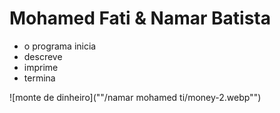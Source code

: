 # Mohamed Fati & Namar Batista

* o programa inicia
* descreve 
* imprime
* termina

![monte de dinheiro](""/namar mohamed ti/money-2.webp"")



